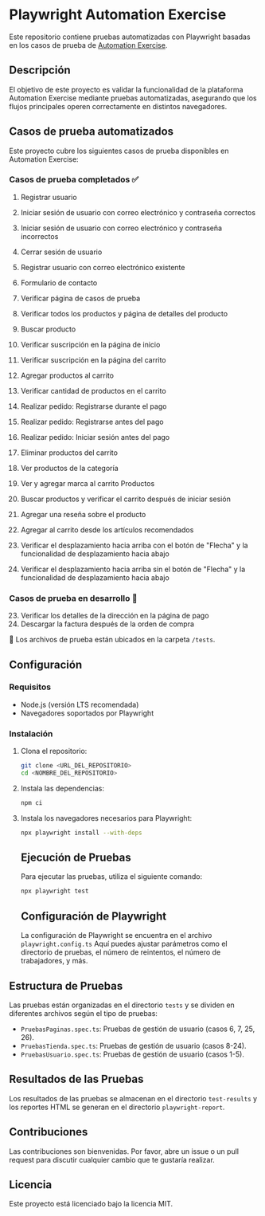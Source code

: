 # Playwright Automation Exercise

Este repositorio contiene pruebas automatizadas con Playwright basadas en los casos de prueba de [Automation Exercise](https://www.automationexercise.com/test_cases).

## Descripción

El objetivo de este proyecto es validar la funcionalidad de la plataforma Automation Exercise mediante pruebas automatizadas, asegurando que los flujos principales operen correctamente en distintos navegadores.

## Casos de prueba automatizados

Este proyecto cubre los siguientes casos de prueba disponibles en Automation Exercise:

### Casos de prueba completados ✅

1. Registrar usuario
2. Iniciar sesión de usuario con correo electrónico y contraseña correctos
3. Iniciar sesión de usuario con correo electrónico y contraseña incorrectos
4. Cerrar sesión de usuario
5. Registrar usuario con correo electrónico existente
6. Formulario de contacto
7. Verificar página de casos de prueba
8. Verificar todos los productos y página de detalles del producto
9. Buscar producto
10. Verificar suscripción en la página de inicio
11. Verificar suscripción en la página del carrito
12. Agregar productos al carrito
13. Verificar cantidad de productos en el carrito
14. Realizar pedido: Registrarse durante el pago
15. Realizar pedido: Registrarse antes del pago
16. Realizar pedido: Iniciar sesión antes del pago
17. Eliminar productos del carrito
18. Ver productos de la categoría
19. Ver y agregar marca al carrito Productos
20. Buscar productos y verificar el carrito después de iniciar sesión
21. Agregar una reseña sobre el producto
22. Agregar al carrito desde los artículos recomendados

25. Verificar el desplazamiento hacia arriba con el botón de "Flecha" y la funcionalidad de desplazamiento hacia abajo
26. Verificar el desplazamiento hacia arriba sin el botón de "Flecha" y la funcionalidad de desplazamiento hacia abajo

### Casos de prueba en desarrollo 🚧

23. Verificar los detalles de la dirección en la página de pago
24. Descargar la factura después de la orden de compra

📌 Los archivos de prueba están ubicados en la carpeta ``/tests``.

## Configuración

### Requisitos

- Node.js (versión LTS recomendada)
- Navegadores soportados por Playwright

### Instalación

1. Clona el repositorio:
   
   ```sh
   git clone <URL_DEL_REPOSITORIO>
   cd <NOMBRE_DEL_REPOSITORIO>
   ```
2. Instala las dependencias:
   
   ```sh
   npm ci
   ```
3. Instala los navegadores necesarios para Playwright:
   
   ```sh
   npx playwright install --with-deps
   ```
   
   ## Ejecución de Pruebas
   
   Para ejecutar las pruebas, utiliza el siguiente comando:
   
   ```sh
   npx playwright test
   ```
   
   ## Configuración de Playwright
   
   La configuración de Playwright se encuentra en el archivo ``playwright.config.ts`` Aquí puedes ajustar parámetros como el directorio de pruebas, el número de reintentos, el número de trabajadores, y más.

## Estructura de Pruebas

Las pruebas están organizadas en el directorio ``tests`` y se dividen en diferentes archivos según el tipo de pruebas:

- ``PruebasPaginas.spec.ts``: Pruebas de gestión de usuario (casos 6, 7, 25, 26).
- ``PruebasTienda.spec.ts``: Pruebas de gestión de usuario (casos 8-24).
- ``PruebasUsuario.spec.ts``: Pruebas de gestión de usuario (casos 1-5).

## Resultados de las Pruebas

Los resultados de las pruebas se almacenan en el directorio ``test-results`` y los reportes HTML se generan en el directorio ``playwright-report``.

## Contribuciones

Las contribuciones son bienvenidas. Por favor, abre un issue o un pull request para discutir cualquier cambio que te gustaría realizar.

## Licencia

Este proyecto está licenciado bajo la licencia MIT.